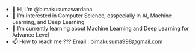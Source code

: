 - 👋 Hi, I’m @bimakusumawardana
- 👀 I’m interested in Computer Science, esspecially in AI, Machine Learning, and Deep Learning
- 🌱 I’m currently learning about Machine Learning and Deep Learning for Advance Level
- 📫 How to reach me ???
Email : bimakusuma998@gmail.com

<!---
bimakusumawardana/bimakusumawardana is a ✨ special ✨ repository because its `README.md` (this file) appears on your GitHub profile.
You can click the Preview link to take a look at your changes.
--->
